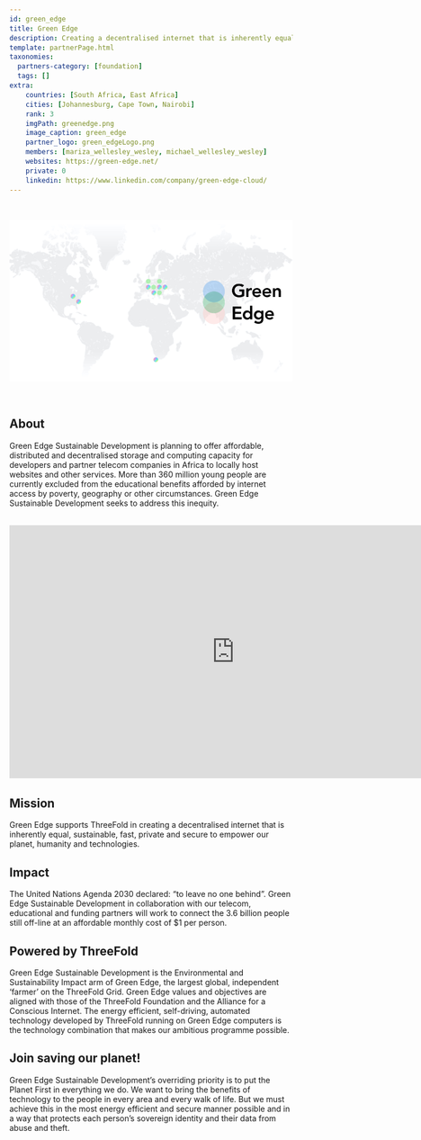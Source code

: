 ```yaml
---
id: green_edge
title: Green Edge
description: Creating a decentralised internet that is inherently equal, sustainable, private and secure.
template: partnerPage.html
taxonomies:
  partners-category: [foundation]
  tags: []
extra:
    countries: [South Africa, East Africa]
    cities: [Johannesburg, Cape Town, Nairobi]
    rank: 3
    imgPath: greenedge.png
    image_caption: green_edge
    partner_logo: green_edgeLogo.png
    members: [mariza_wellesley_wesley, michael_wellesley_wesley]
    websites: https://green-edge.net/
    private: 0
    linkedin: https://www.linkedin.com/company/green-edge-cloud/
---
```


<br/>

![green_edge](greenedge2.png)

<br/>

## About

Green Edge Sustainable Development is planning to offer affordable, distributed and decentralised storage and computing capacity for developers and partner telecom companies in Africa to locally host websites and other services. More than 360 million young people are currently excluded from the educational benefits afforded by internet access by poverty, geography or other circumstances. Green Edge Sustainable Development seeks to address this inequity.

<BR>

<iframe src="https://player.vimeo.com/video/413148180" width="800" height="450" frameborder="0" allow="autoplay; fullscreen" allowfullscreen></iframe>

<BR>

## Mission

Green Edge supports ThreeFold in creating a decentralised internet that is inherently equal, sustainable, fast, private and secure to empower our planet, humanity and technologies.

## Impact

The  United Nations Agenda 2030 declared: “to leave no one behind”. Green Edge Sustainable Development in collaboration with our telecom, educational and funding partners will work to connect the 3.6 billion people still off-line at an affordable monthly cost of $1 per person.

## Powered by ThreeFold

Green Edge Sustainable Development is the Environmental and Sustainability Impact arm of Green Edge, the largest global, independent ‘farmer’ on the ThreeFold Grid. Green Edge values and objectives are aligned with those of the ThreeFold Foundation and the Alliance for a Conscious Internet. The energy efficient, self-driving, automated technology developed by ThreeFold running on Green Edge computers is the technology combination that makes our ambitious programme possible.

## Join saving our planet!

Green Edge Sustainable Development’s overriding priority is to put the Planet First in everything we do. We want to bring the benefits of technology to the people in every area and every walk of life. But we must achieve this in the most energy efficient and secure manner possible and in a way that protects each person’s sovereign identity and their data from abuse and theft.

<!-- ## TFGrid Solution

### Roadmap
 -->